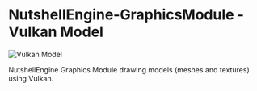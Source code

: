 # NutshellEngine-GraphicsModule - Vulkan Model
![Vulkan Model](https://i.imgur.com/AfWswSa.png)

NutshellEngine Graphics Module drawing models (meshes and textures) using Vulkan.